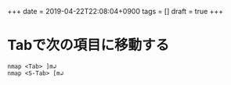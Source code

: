 +++
date = 2019-04-22T22:08:04+0900
tags = []
draft = true
+++

# Tabで次の項目に移動する

```vim
nmap <Tab> ]m↲
nmap <S-Tab> [m↲
```

